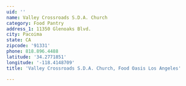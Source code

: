 ```yaml
---
uid: ''
name: Valley Crossroads S.D.A. Church
category: Food Pantry
address_1: 11350 Glenoaks Blvd.
city: Pacoima
state: CA
zipcode: '91331'
phone: 818.896.4488
latitude: '34.2771851'
longitude: '-118.4148709'
title: 'Valley Crossroads S.D.A. Church, Food Oasis Los Angeles'

---
```

